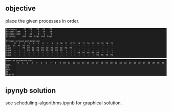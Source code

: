 ## objective
place the given processes in order.

![objective](objective.png)
![hidden](hidden.png)

## ipynyb solution
see scheduling-algorithms.ipynb for graphical solution.